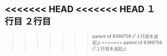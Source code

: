 <<<<<<< HEAD
<<<<<<< HEAD
１行目
２行目
=======
>>>>>>> parent of 8399758 (「１行目を追記」)
=======
>>>>>>> parent of 8399758 (「１行目を追記」)
